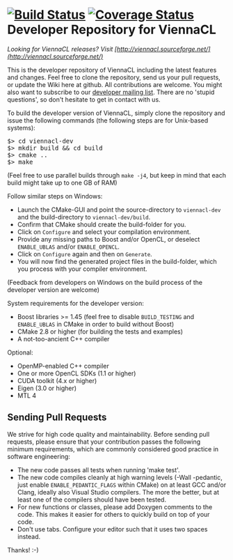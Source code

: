 [![Build Status](https://travis-ci.org/d-meiser/viennacl-dev.svg?branch=master)](https://travis-ci.org/d-meiser/viennacl-dev)
[![Coverage Status](https://img.shields.io/coveralls/d-meiser/viennacl-dev.svg)](https://coveralls.io/r/d-meiser/viennacl-dev)
Developer Repository for ViennaCL
==========================================

*Looking for ViennaCL releases? Visit [http://viennacl.sourceforge.net/](http://viennacl.sourceforge.net/)*

This is the developer repository of ViennaCL including the latest features and changes. Feel free to clone the repository, send us your pull requests, or update the Wiki here at github. All contributions are welcome. You might also want to subscribe to our [developer mailing list](http://lists.sourceforge.net/mailman/listinfo/viennacl-devel). There are no 'stupid questions', so don't hesitate to get in contact with us.

To build the developer version of ViennaCL, simply clone the repository and issue the following commands (the following steps are for Unix-based systems):
<pre>
$> cd viennacl-dev
$> mkdir build && cd build
$> cmake ..
$> make
</pre>

(Feel free to use parallel builds through `make -j4`, but keep in mind that each build might take up to one GB of RAM)

Follow similar steps on Windows:

* Launch the CMake-GUI and point the source-directory to `viennacl-dev` and the build-directory to `viennacl-dev/build`.
* Confirm that CMake should create the build-folder for you.
* Click on `Configure` and select your compilation environment.
* Provide any missing paths to Boost and/or OpenCL, or deselect `ENABLE_UBLAS` and/or `ENABLE_OPENCL`.
* Click on `Configure` again and then on `Generate`.
* You will now find the generated project files in the build-folder, which you process with your compiler environment.

(Feedback from developers on Windows on the build process of the developer version are welcome)


System requirements for the developer version:

* Boost libraries >= 1.45 (feel free to disable `BUILD_TESTING` and `ENABLE_UBLAS` in CMake in order to build without Boost)
* CMake 2.8 or higher (for building the tests and examples)
* A not-too-ancient C++ compiler

Optional:

* OpenMP-enabled C++ compiler
* One or more OpenCL SDKs (1.1 or higher)
* CUDA toolkit (4.x or higher)
* Eigen (3.0 or higher)
* MTL 4


Sending Pull Requests
--------------------------

We strive for high code quality and maintainability. Before sending pull requests, please ensure that your contribution passes the following minimum requirements, which are commonly considered good practice in software engineering:

* The new code passes all tests when running 'make test'.
* The new code compiles cleanly at high warning levels (-Wall -pedantic, just enable `ENABLE_PEDANTIC_FLAGS` within CMake) on at least GCC and/or Clang, ideally also Visual Studio compilers. The more the better, but at least one of the compilers should have been tested.
* For new functions or classes, please add Doxygen comments to the code. This makes it easier for others to quickly build on top of your code.
* Don't use tabs. Configure your editor such that it uses two spaces instead.

Thanks! :-)

